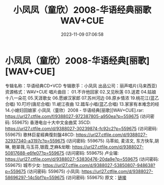 ﻿---
title: 小凤凤（童欣）2008-华语经典丽歌WAV+CUE
date: 2023-11-09 07:06:58
categories: WAV车载音乐、镜像
tags: 华语中文
---
# 小凤凤（童欣）2008-华语经典[丽歌][WAV+CUE]

专辑名称：华语经典CD+VCD
专辑歌手：小凤凤
出品公司：丽声唱片(马来西亚)
资源格式：WAV+CUE
唱片曲目：
01.不许他回家
02.又见秋莲
03.送君
04.姑娘十八一朵花
05.天涯歌女
06.愿嫁汉家郎
07.苏州河边
08.原乡情浓
19.桃花江(蓝乙合唱)
10.叮咛(唐尼合唱)
11.岷江夜曲
12.踏车小唱(蓝乙合唱)
13.家家有本难念的经
14.小媳妇回娘家
小凤凤（童欣）2008 - 华语经典[丽歌][WAV+CUE].rar: https://url27.ctfile.com/f/9388027-972387805-a950ea?p=559675
(访问密码: 559675)
香港电台十大中文金曲奖 35CD: https://url27.ctfile.com/d/9388027-30239874-fc92c2?p=559675
(访问密码: 559675)
歌林巨星經典復刻盤48CD: https://url27.ctfile.com/d/9388027-32937340-a3197c?p=559675
(访问密码: 559675)
马萃如, 麦洁文, 东方快车,胡琳, 鲍翠薇,马玉芬,银霞,芝麻&龙眼: https://url27.ctfile.com/d/9388027-50817688-e6fe07?p=559675
(访问密码: 559675)
卢业瑂: https://url27.ctfile.com/d/9388027-53830476-20da9e?p=559675
(访问密码: 559675)
城市少女: https://url27.ctfile.com/d/9388027-53850807-948638?p=559675
(访问密码: 559675)
小凤凤: https://url27.ctfile.com/d/9388027-58696297-14c5bf?p=559675
(访问密码: 559675)
原文：[链接](https://blog.sina.com.cn/s/blog_1647c7e76010313qf.html)